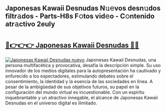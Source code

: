 ## Japonesas Kawaii Desnudas N𝚞𝚎vos desn𝚞dos filtr𝚊dos - Parts-H8s F𝚘tos vid𝚎o - C𝚘ntenido atr𝚊ctivo 2euIy

# <h2><a href="http://mb7ytc.tromn.icu/?c=Japonesas+Kawaii+Desnudas">🔗👉👉👉 Japonesas Kawaii Desnudas 🔗🔗</a></h2>

[![Japonesas Kawaii Desnudas nuevo](https://i.imgur.com/pEAQMta.gif)](http://mb7ytc.tromn.icu/?c=Japonesas+Kawaii+Desnudas)
Japonesas Kawaii Desnudas, una persona multifacética y provocativa, desafía la descripción simple. Su uso innovador de los medios digitales para la autopresentación ha cautivado y enfurecido a los espectadores, estimulando debates sobre el consentimiento, la identidad y la esencia de las sociedades en línea. A pesar de la ambigüedad de sus objetivos futuros, su papel en la configuración del mundo virtual es incuestionable. Con un espíritu inquebrantable y un atractivo innegable, el alcance de Japonesas Kawaii Desnudas en el universo digital es ilimitado.
